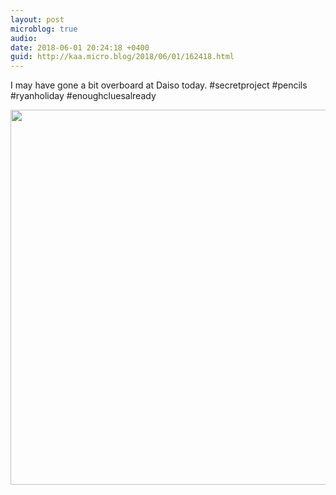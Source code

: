 ```yaml
---
layout: post
microblog: true
audio: 
date: 2018-06-01 20:24:18 +0400
guid: http://kaa.micro.blog/2018/06/01/162418.html
---
```

I may have gone a bit overboard at Daiso today. #secretproject #pencils #ryanholiday #enoughcluesalready

<img src="http://micro.kaa.bz/uploads/2018/ee11f27c0f.jpg" width="600" height="600" />
